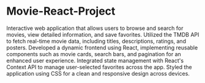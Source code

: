 # Movie-React-Project
Interactive web application that allows users to browse and search for movies, view detailed information, and save favorites.
Utilized the TMDB API to fetch real-time movie data, including titles, descriptions, ratings, and posters.
Developed a dynamic frontend using React, implementing reusable components such as movie cards, search bars, and pagination for an enhanced user experience.
Integrated state management with React's Context API to manage user-selected favorites across the app.
Styled the application using CSS for a clean and responsive design across devices.
